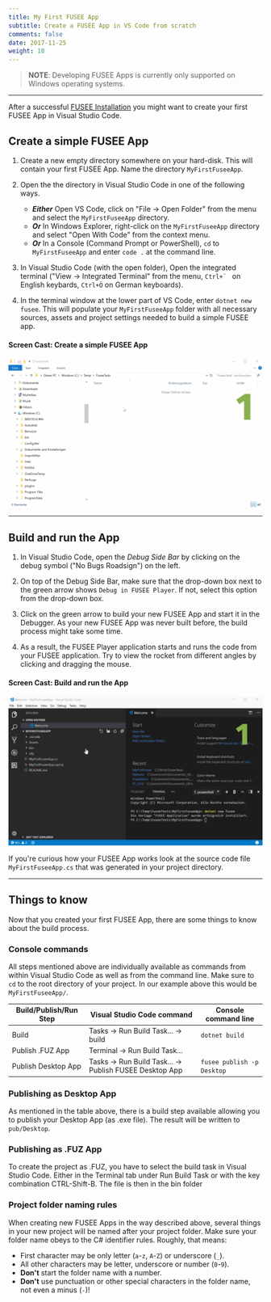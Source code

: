 ```yaml
---
title: My First FUSEE App
subtitle: Create a FUSEE App in VS Code from scratch
comments: false
date: 2017-11-25
weight: 10
---
```


>  **NOTE**: Developing FUSEE Apps is currently only supported on Windows operating systems.

-------------

After a successful
[FUSEE Installation](../getting-started/install-fusee.html) you might want to create your first FUSEE App in 
Visual Studio Code.


## Create a simple FUSEE App

1. Create a new empty directory somewhere on your hard-disk. This will contain your first FUSEE App.
   Name the directory `MyFirstFuseeApp`.

2. Open the the directory in Visual Studio Code in one of the following ways.
   - ***Either*** Open VS Code, click on "File &rarr; Open Folder" from the menu and select the `MyFirstFuseeApp` directory. 
   - ***Or*** In Windows Explorer, right-click on the `MyFirstFuseeApp` directory and select "Open With Code" from the context menu.
   - ***Or*** In a Console (Command Prompt or PowerShell), `cd` to `MyFirstFuseeApp` and enter `code .` at the command line.


3. In Visual Studio Code (with the open folder), Open the integrated terminal ("View &rarr; Integrated Terminal" from the menu, ``Ctrl+` `` on English 
   keybards, `Ctrl+Ö` on German keyboards).

4. In the terminal window at the lower part of VS Code, enter `dotnet new fusee`.
   This will populate your `MyFirstFuseeApp` folder with all necessary sources, assets and project
   settings needed to build a simple FUSEE app.

#### Screen Cast: Create a simple FUSEE App
![Create a simple FUSEE App](images/createsimplefuseeapp.gif)

-------------

## Build and run the App

1. In Visual Studio Code, open the *Debug Side Bar* by clicking on the debug symbol ("No Bugs Roadsign") on the left.

2. On top of the Debug Side Bar, make sure that the drop-down box next to the green arrow shows `Debug in FUSEE Player`.
   If not, select this option from the drop-down box.

3. Click on the green arrow to build your new FUSEE App and start it in the Debugger. As your new FUSEE App was
   never built before, the build process might take some time.

4. As a result, the FUSEE Player application starts and runs the code from your FUSEE application. Try to 
   view the rocket from different angles by clicking and dragging the mouse.

#### Screen Cast: Build and run the App
![Build and run the App](images/buildandruntheapp.gif)

If you're curious how your FUSEE App works look at the source code file `MyFirstFuseeApp.cs` that was generated 
in your project directory.

-------------

## Things to know

Now that you created your first FUSEE App, there are some things to know about the build process.

### Console commands
All steps mentioned above are individually available as commands from within Visual Studio Code
as well as from the command line. Make sure to `cd` to the root directory of your project. In our
example above this would be `MyFirstFuseeApp/`.

Build/Publish/Run Step |  Visual Studio Code command  |  Console command line 
-----------------------|------------------------------|-----------------------
Build                  | Tasks &rarr; Run Build Task... &rarr; build | `dotnet build`
Publish .FUZ App       | Terminal &rarr; Run Build Task... |
Publish Desktop App    | Tasks &rarr; Run Build Task... &rarr; Publish FUSEE Desktop App | `fusee publish -p Desktop`

### Publishing as Desktop App

As mentioned in the table above, there is a build step available allowing you to 
publish your Desktop App (as .exe file). The result will be written to `pub/Desktop`.

### Publishing as .FUZ App
To create the project as .FUZ, you have to select the build task in Visual Studio Code. 
Either in the Terminal tab under Run Build Task or with the key combination CTRL-Shift-B. 
The file is then in the bin folder



### Project folder naming rules

When creating new FUSEE Apps in the way described above, several things in your new project will be named 
after your project folder. Make sure your folder name obeys to the C# identifier rules. Roughly, that means:

- First character may be only letter (`a`-`z`, `A`-`Z`) or underscore (`_`).
- All other characters may be letter, underscore or number (`0`-`9`).
- **Don't** start the folder name with a number.
- **Don't** use punctuation or other special characters in the folder name, not even a minus (`-`)!

  



